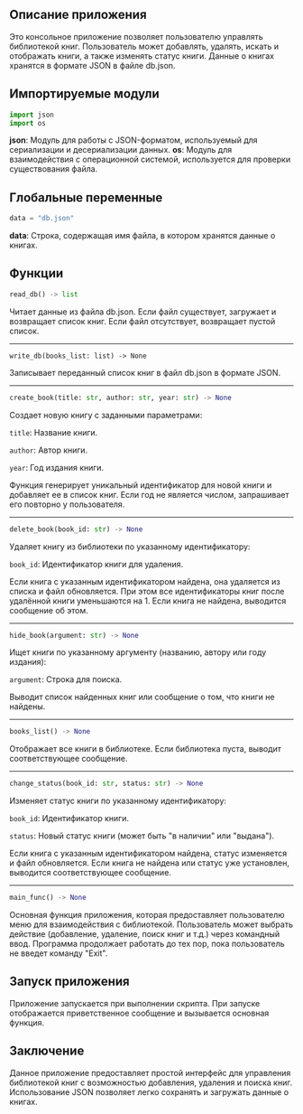 **Описание приложения**
--

Это консольное приложение позволяет пользователю управлять библиотекой книг. Пользователь может добавлять, удалять, искать и отображать книги, а также изменять статус книги. Данные о книгах хранятся в формате JSON в файле db.json.

**Импортируемые модули**
---
```python
import json
import os
```
**json**: Модуль для работы с JSON-форматом, используемый для сериализации и десериализации данных.
**os**: Модуль для взаимодействия с операционной системой, используется для проверки существования файла.

**Глобальные переменные**
---
```python
data = "db.json"
```

**data**: Строка, содержащая имя файла, в котором хранятся данные о книгах.

**Функции**
---

```python
read_db() -> list
```

Читает данные из файла db.json. Если файл существует, загружает и возвращает список книг. Если файл отсутствует, возвращает пустой список.
____
`write_db(books_list: list) -> None`

Записывает переданный список книг в файл db.json в формате JSON.
____
```python
create_book(title: str, author: str, year: str) -> None
```

Создает новую книгу с заданными параметрами:

`title`: Название книги.

`author`: Автор книги.

`year`: Год издания книги.

Функция генерирует уникальный идентификатор для новой книги и добавляет ее в список книг. Если год не является числом, запрашивает его повторно у пользователя.
____
```python
delete_book(book_id: str) -> None
```

Удаляет книгу из библиотеки по указанному идентификатору:

`book_id`: Идентификатор книги для удаления.

Если книга с указанным идентификатором найдена, она удаляется из списка и файл обновляется. При этом все идентификаторы книг после удалённой книги уменьшаются на 1. Если книга не найдена, выводится сообщение об этом.
____
```python
hide_book(argument: str) -> None
```

Ищет книги по указанному аргументу (названию, автору или году издания):

`argument`: Строка для поиска.

Выводит список найденных книг или сообщение о том, что книги не найдены.
____
```python
books_list() -> None
```

Отображает все книги в библиотеке. Если библиотека пуста, выводит соответствующее сообщение.
____
```python
change_status(book_id: str, status: str) -> None
```

Изменяет статус книги по указанному идентификатору:

`book_id`: Идентификатор книги.

`status`: Новый статус книги (может быть "в наличии" или "выдана").

Если книга с указанным идентификатором найдена, статус изменяется и файл обновляется. Если книга не найдена или статус уже установлен, выводится соответствующее сообщение.
____
```python
main_func() -> None
```

Основная функция приложения, которая предоставляет пользователю меню для взаимодействия с библиотекой. Пользователь может выбрать действие (добавление, удаление, поиск книг и т.д.) через командный ввод. Программа продолжает работать до тех пор, пока пользователь не введет команду "Exit".

**Запуск приложения**
---

Приложение запускается при выполнении скрипта. При запуске отображается приветственное сообщение и вызывается основная функция.

**Заключение**
---

Данное приложение предоставляет простой интерфейс для управления библиотекой книг с возможностью добавления, удаления и поиска книг. Использование JSON позволяет легко сохранять и загружать данные о книгах.